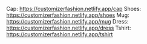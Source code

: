 
Cap: https://customizerfashion.netlify.app/cap
Shoes: https://customizerfashion.netlify.app/shoes
Mug: https://customizerfashion.netlify.app/mug
Dress: https://customizerfashion.netlify.app/dress
Tshirt: https://customizerfashion.netlify.app/tshirt
